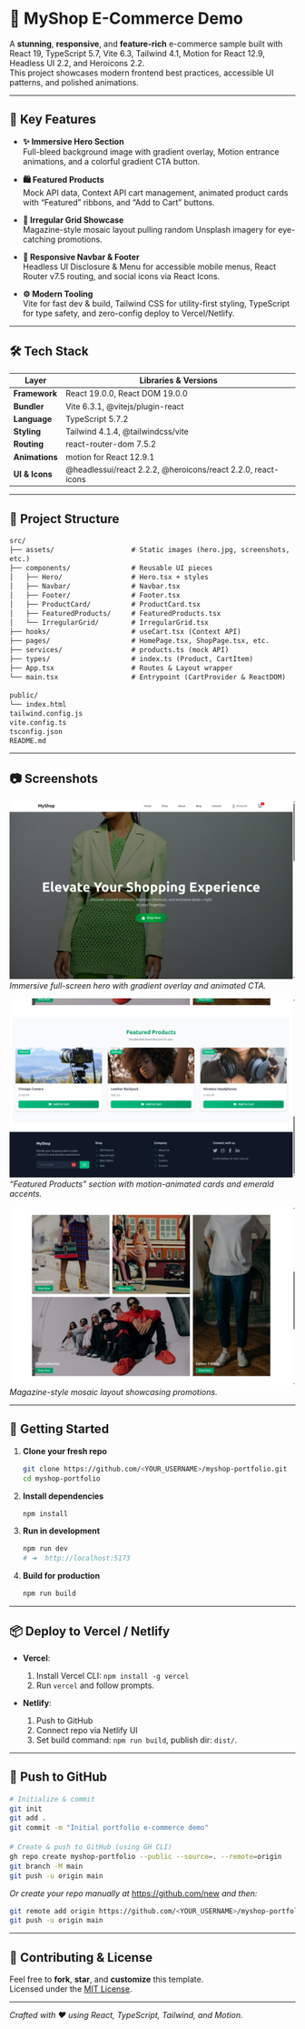 # 🌿 MyShop E-Commerce Demo

A **stunning**, **responsive**, and **feature-rich** e-commerce sample built with React 19, TypeScript 5.7, Vite 6.3, Tailwind 4.1, Motion for React 12.9, Headless UI 2.2, and Heroicons 2.2.  
This project showcases modern frontend best practices, accessible UI patterns, and polished animations.

---

## 🚀 Key Features

- **✨ Immersive Hero Section**  
  Full-bleed background image with gradient overlay, Motion entrance animations, and a colorful gradient CTA button.

- **🛍️ Featured Products**  
  Mock API data, Context API cart management, animated product cards with “Featured” ribbons, and “Add to Cart” buttons.

- **🧩 Irregular Grid Showcase**  
  Magazine-style mosaic layout pulling random Unsplash imagery for eye-catching promotions.

- **🔗 Responsive Navbar & Footer**  
  Headless UI Disclosure & Menu for accessible mobile menus, React Router v7.5 routing, and social icons via React Icons.

- **⚙️ Modern Tooling**  
  Vite for fast dev & build, Tailwind CSS for utility-first styling, TypeScript for type safety, and zero-config deploy to Vercel/Netlify.

---

## 🛠️ Tech Stack

| Layer            | Libraries & Versions               |
| ---------------- | ---------------------------------- |
| **Framework**    | React 19.0.0, React DOM 19.0.0     |
| **Bundler**      | Vite 6.3.1, @vitejs/plugin-react   |
| **Language**     | TypeScript 5.7.2                   |
| **Styling**      | Tailwind 4.1.4, @tailwindcss/vite  |
| **Routing**      | react-router-dom 7.5.2             |
| **Animations**   | motion for React 12.9.1            |
| **UI & Icons**   | @headlessui/react 2.2.2, @heroicons/react 2.2.0, react-icons |

---

## 📁 Project Structure

```
src/
├── assets/                   # Static images (hero.jpg, screenshots, etc.)
├── components/               # Reusable UI pieces
│   ├── Hero/                 # Hero.tsx + styles
│   ├── Navbar/               # Navbar.tsx
│   ├── Footer/               # Footer.tsx
│   ├── ProductCard/          # ProductCard.tsx
│   ├── FeaturedProducts/     # FeaturedProducts.tsx
│   └── IrregularGrid/        # IrregularGrid.tsx
├── hooks/                    # useCart.tsx (Context API)
├── pages/                    # HomePage.tsx, ShopPage.tsx, etc.
├── services/                 # products.ts (mock API)
├── types/                    # index.ts (Product, CartItem)
├── App.tsx                   # Routes & Layout wrapper
└── main.tsx                  # Entrypoint (CartProvider & ReactDOM)

public/
└── index.html
tailwind.config.js
vite.config.ts
tsconfig.json
README.md
```

---

## 📷 Screenshots

![Hero Section](screenshots/hero.png)  
*Immersive full-screen hero with gradient overlay and animated CTA.*

![Featured Products](screenshots/featured.png)  
*“Featured Products” section with motion-animated cards and emerald accents.*

![Irregular Grid](screenshots/irregular-grid.png)  
*Magazine-style mosaic layout showcasing promotions.*

---

## 🚀 Getting Started

1. **Clone your fresh repo**  
   ```bash
   git clone https://github.com/<YOUR_USERNAME>/myshop-portfolio.git
   cd myshop-portfolio
   ```

2. **Install dependencies**  
   ```bash
   npm install
   ```

3. **Run in development**  
   ```bash
   npm run dev
   # ➜  http://localhost:5173
   ```

4. **Build for production**  
   ```bash
   npm run build
   ```

---

## 📦 Deploy to Vercel / Netlify

- **Vercel**:  
  1. Install Vercel CLI: `npm install -g vercel`  
  2. Run `vercel` and follow prompts.

- **Netlify**:  
  1. Push to GitHub  
  2. Connect repo via Netlify UI  
  3. Set build command: `npm run build`, publish dir: `dist/`.

---

## 🌟 Push to GitHub

```bash
# Initialize & commit
git init
git add .
git commit -m "Initial portfolio e-commerce demo"

# Create & push to GitHub (using GH CLI)
gh repo create myshop-portfolio --public --source=. --remote=origin
git branch -M main
git push -u origin main
```

*Or create your repo manually at* https://github.com/new *and then:*  
```bash
git remote add origin https://github.com/<YOUR_USERNAME>/myshop-portfolio.git
git push -u origin main
```

---

## 🤝 Contributing & License

Feel free to **fork**, **star**, and **customize** this template.  
Licensed under the [MIT License](LICENSE).

---

*Crafted with ❤️ using React, TypeScript, Tailwind, and Motion.*

